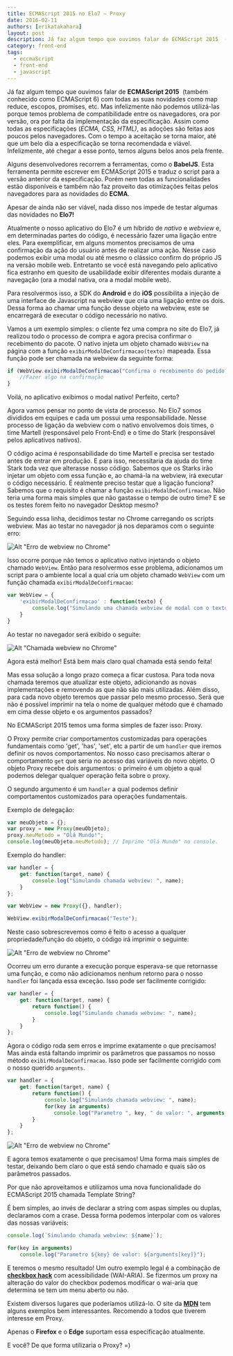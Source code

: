 ```yaml
---
title: ECMAScript 2015 no Elo7 – Proxy
date: 2016-02-11
authors: [erikatakahara]
layout: post
description: Já faz algum tempo que ouvimos falar de ECMAScript 2015  (também conhecido como ECMAScript 6) com todas as suas novidades como map reduce, escopos, promises, etc. Mas infelizmente não podemos utilizá-las porque temos problema de compatibilidade entre os navegadores, ora por versão, ora por falta da implementação da especificação...
category: front-end
tags:
  - eccmaScript
  - front-end
  - javascript
---
```


Já faz algum tempo que ouvimos falar de **ECMAScript 2015**  (também conhecido como ECMAScript 6) com todas as suas novidades como map reduce, escopos, promises, etc. Mas infelizmente não podemos utilizá-las porque temos problema de compatibilidade entre os navegadores, ora por versão, ora por falta da implementação da especificação. Assim como todas as especificações (_ECMA, CSS, HTML)_, as adoções são feitas aos poucos pelos navegadores. Com o tempo a aceitação se torna maior, até que um belo dia a especificação se torna recomendada e viável. Infelizmente, até chegar a esse ponto, temos alguns belos anos pela frente.

Alguns desenvolvedores recorrem a ferramentas, como o **BabelJS**. Esta ferramenta permite escrever em ECMAScript 2015 e traduz o script para a versão anterior da especificação. Porém nem todas as funcionalidades estão disponíveis e também não faz proveito das otimizações feitas pelos navegadores para as novidades do **ECMA**.

Apesar de ainda não ser viável, nada disso nos impede de testar algumas das novidades no **Elo7!**

Atualmente o nosso aplicativo do Elo7 é um híbrido de _nativo_ e _webview_ e, em determinadas partes do código, é necessário fazer uma ligação entre eles. Para exemplificar, em alguns momentos precisamos de uma confirmação da ação do usuário antes de realizar uma ação. Nesse caso podemos exibir uma modal ou até mesmo o clássico confirm do próprio JS na versão mobile web. Entretanto se você está navegando pelo aplicativo fica estranho em quesito de usabilidade exibir diferentes modais durante a navegação (ora a modal nativa, ora a modal mobile web).

Para resolvermos isso, a SDK do **Android** e do **iOS** possibilita a injeção de uma interface de Javascript na webview que cria uma ligação entre os dois. Dessa forma ao chamar uma função desse objeto na webview, este se encarregará de executar o código necessário no nativo.

Vamos a um exemplo simples: o cliente fez uma compra no site do Elo7, já realizou todo o processo de compra e agora precisa confirmar o recebimento do pacote. O nativo injeta um objeto chamado `WebView` na página com a função `exibirModalDeConfirmacao(texto)` mapeada. Essa função pode ser chamada na webview da seguinte forma:

``` javascript
if (WebView.exibirModalDeConfirmacao("Confirma o recebimento do pedido?")) {
    //Fazer algo na confirmação
}

```

Voilá, no aplicativo exibimos o modal nativo! Perfeito, certo?

Agora vamos pensar no ponto de vista de processo. No Elo7 somos divididos em equipes e cada um possui uma responsabilidade. Nesse processo de ligação da webview com o nativo envolvemos dois times, o time Martell (responsável pelo Front-End) e o time do Stark (responsável pelos aplicativos nativos).

O código acima é responsabilidade do time Martell e precisa ser testado antes de entrar em produção. E para isso, necessitaria da ajuda do time Stark toda vez que alterasse nosso código. Sabemos que os Starks irão injetar um objeto com essa função e, ao chamá-la na webview, irá executar o código necessário. É realmente preciso testar que a ligação funciona? Sabemos que o requisito é chamar a função `exibirModalDeConfirmacao`. Não teria uma forma mais simples que não gastasse o tempo de outro time? E se os testes forem feito no navegador Desktop mesmo?

Seguindo essa linha, decidimos testar no Chrome carregando os scripts webview. Mas ao testar no navegador já nos deparamos com o seguinte erro:

![Alt "Erro de webview no Chrome"](../images/ecmascript-1.png)

Isso ocorre porque não temos o aplicativo nativo injetando o objeto chamado `WebView`. Então para resolvermos esse problema, adicionamos um script para o ambiente local a qual cria um objeto chamado `WebView` com um função chamada `exibirModalDeConfirmacao`:

``` javascript
var WebView = {
    'exibirModalDeConfirmacao' : function(texto) {
        console.log("Simulando uma chamada webview de modal com o texto: ", texto);
    }
}

```

Ao testar no navegador será exibido o seguite:

![Alt "Chamada webview no Chrome"](../images/ecmascript-2.png)

Agora está melhor! Está bem mais claro qual chamada está sendo feita!

Mas essa solução a longo prazo começa a ficar custosa. Para toda nova chamada teremos que atualizar este objeto, adicionando as novas implementações e removendo as que não são mais utilizadas. Além disso, para cada novo objeto teremos que passar pelo mesmo processo. Será que não é possível imprimir na tela o nome de qualquer método que é chamado em cima desse objeto e os argumentos passados?

No ECMAScript 2015 temos uma forma simples de fazer isso: Proxy.

O Proxy permite criar comportamentos customizadas para operações fundamentais como 'get', 'has', 'set', etc a partir de um `handler` que iremos definir os novos comportamentos. No nosso caso precisamos alterar o comportamento `get` que seria no acesso das variáveis do novo objeto. O objeto Proxy recebe dois argumentos: o primeiro é um objeto a qual podemos delegar qualquer operação feita sobre o proxy.

O segundo argumento é um `handler` a qual podemos definir comportamentos customizados para operações fundamentais.

Exemplo de delegação:

``` javascript
var meuObjeto = {};
var proxy = new Proxy(meuObjeto);
proxy.meuMetodo = "Olá Mundo!";
console.log(meuObjeto.meuMetodo); // Imprime "Olá Mundo" no console.

```

Exemplo do handler:

``` javascript
var handler = {
    get: function(target, name) {
        console.log("Simulando chamada webview: ", name);
    }
};

var WebView = new Proxy({}, handler);

WebView.exibirModalDeConfirmacao("Teste");

```

Neste caso sobrescrevemos como é feito o acesso a qualquer propriedade/função do objeto, o código irá imprimir o seguinte:

![Alt "Erro de webview no Chrome"](../images/ecmascript-3.png)

Ocorreu um erro durante a execução porque esperava-se que retornasse uma função, e como não adicionamos nenhum retorno para o nosso `handler` foi lançada essa exceção. Isso pode ser facilmente corrigido:

``` javascript
var handler = {
    get: function(target, name) {
        return function() {
            console.log("Simulando chamada webview: ", name);
        }
    }
};

```

Agora o código roda sem erros e imprime exatamente o que precisamos! Mas ainda está faltando imprimir os parâmetros que passamos no nosso método `exibirModalDeConfirmacao`. Isso pode ser facilmente corrigido com o nosso querido `arguments`.

``` javascript
var handler = {
    get: function(target, name) {
        return function() {
            console.log("Simulando chamada webview: ", name);
            for(key in arguments)
               console.log("Parametro ", key, " de valor: ", arguments[key]);
        }
    }
};

```

![Alt "Erro de webview no Chrome"](../images/ecmascript-4.png)

E agora temos exatamente o que precisamos! Uma forma mais simples de testar, deixando bem claro o que está sendo chamado e quais são os parâmetros passados.

Por que não aproveitamos e utilizamos uma nova funcionalidade do ECMAScript 2015 chamada Template String?

É bem simples, ao invés de declarar a string com aspas simples ou duplas, declaramos com a crase. Dessa forma podemos interpolar com os valores das nossas variáveis:

``` javascript
console.log(`Simulando chamada webview: ${name}`);

for(key in arguments)
    console.log("Parametro ${key} de valor: ${arguments[key]}");

```

E teremos o mesmo resultado! Um outro exemplo legal é a combinação de **[checkbox hack](http://craftedbits.elo7.com.br/2015/09/28/o-universo-soturno-da-compatibilidade-cross-browser/)** com acessibilidade (WAI-ARIA). Se fizermos um proxy na alteração do valor do checkbox podemos modificar o wai-aria que determina se tem um menu aberto ou não.

Existem diversos lugares que poderíamos utilizá-lo. O site da **[MDN](https://developer.mozilla.org/en-US/docs/Web/JavaScript/Reference/Global_Objects/Proxy)** tem alguns exemplos bem interessantes. Recomendo a todos que tiverem interesse em Proxy.

Apenas o **Firefox** e o **Edge** suportam essa especificação atualmente.

E você? De que forma utilizaria o Proxy? =)
